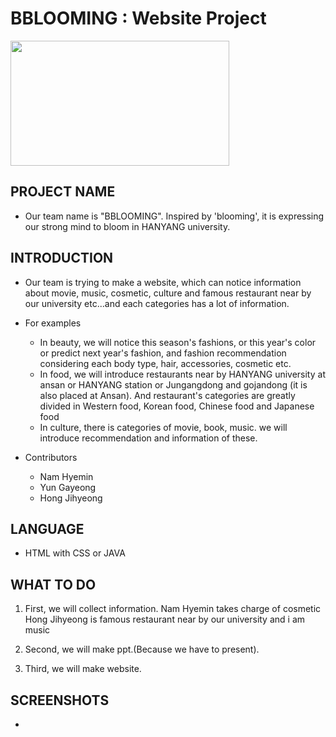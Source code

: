 
# BBLOOMING : Website Project
<img src="https://github.com/hyemni/29-bblooming/tree/master/bblooming_content/bblooming2.jpeg" width="350" height="200" />

## PROJECT NAME
* Our team name is "BBLOOMING".
  Inspired by 'blooming', it is expressing our strong mind to bloom in HANYANG university.

## INTRODUCTION
* Our team is trying to make a website, which can notice information about movie, music, cosmetic, culture
  and famous restaurant near by our university etc...and each categories has a lot of information.

* For examples
  - In beauty, we will notice this season's fashions, or this year's color or predict next year's fashion,
    and fashion recommendation considering each body type, hair, accessories, cosmetic etc.
  - In food, we will introduce restaurants near by HANYANG university at ansan or HANYANG station or Jungangdong and gojandong
    (it is also placed at Ansan).
    And restaurant's categories are greatly divided in Western food, Korean food, Chinese food and Japanese food
  - In culture, there is categories of movie, book, music.
    we will introduce recommendation and information of these.

* Contributors
  - Nam Hyemin
  - Yun Gayeong
  - Hong Jihyeong

## LANGUAGE
* HTML with CSS or JAVA

## WHAT TO DO
1. First, we will collect information.
   Nam Hyemin takes charge of cosmetic
   Hong Jihyeong is famous restaurant near by our university
   and i am music

2. Second, we will make ppt.(Because we have to present).

3. Third, we will make website.

## SCREENSHOTS

*
